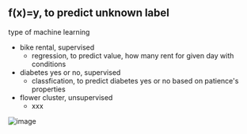 ## f(x)=y, to predict unknown label
type of machine learning
- bike rental, supervised
  - regression, to predict value, how many rent for given day with conditions
- diabetes yes or no, supervised
  - classfication, to predict diabetes yes or no based on patience's properties
- flower cluster, unsupervised
  - xxx


![image](https://github.com/twoutlook/my-machine-learning/assets/16488072/978ff3f1-e041-40b4-a1f9-88c4490881de)
